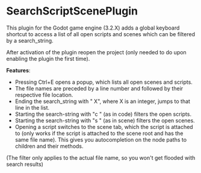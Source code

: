 # SearchScriptScenePlugin

This plugin for the Godot game engine (3.2.X) adds a global keyboard shortcut to access a list of all open scripts and scenes which can be filtered by a search_string.

After activation of the plugin reopen the project (only needed to do upon enabling the plugin the first time).


**Features**:

- Pressing Ctrl+E opens a popup, which lists all open scenes and scripts.
- The file names are preceded by a line number and followed by their respective file location.
- Ending the search_string with \" X\", where X is an integer, jumps to that line in the list.
- Starting the search-string with \"c \" (as in code) filters the open scripts.
- Starting the search-string with \"s \" (as in scene) filters the open scenes.
- Opening a script switches to the scene tab, which the script is attached to (only works if the script is attached to the scene root and has the same file name). This gives you autocompletion on the node paths to children and their methods.

(The filter only applies to the actual file name, so you won't get flooded with search results)
